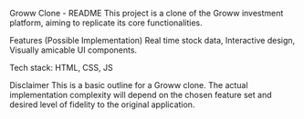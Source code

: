 Groww Clone - README
This project is a clone of the Groww investment platform, aiming to replicate its core functionalities.

Features (Possible Implementation)
Real time stock data,
Interactive design,
Visually amicable UI components.


Tech stack:
HTML, CSS, JS

Disclaimer
This is a basic outline for a Groww clone. The actual implementation complexity will depend on the chosen feature set and desired level of fidelity to the original application.
